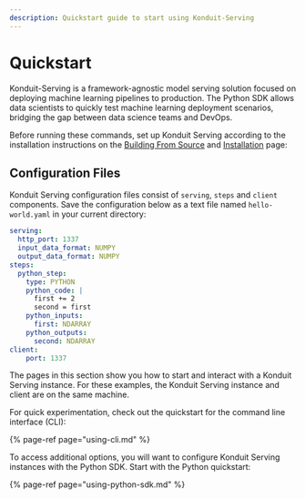 ```yaml
---
description: Quickstart guide to start using Konduit-Serving
---
```


# Quickstart

Konduit-Serving is a framework-agnostic model serving solution focused on deploying machine learning pipelines to production. The Python SDK allows data scientists to quickly test machine learning deployment scenarios, bridging the gap between data science teams and DevOps.

Before running these commands, set up Konduit Serving according to the installation instructions on the [Building From Source](../building-from-source.md) and [Installation](../installation.md) page:

## Configuration Files

Konduit Serving configuration files consist of `serving`, `steps` and `client` components. Save the configuration below as a text file named `hello-world.yaml` in your current directory:

```yaml
serving:
  http_port: 1337
  input_data_format: NUMPY
  output_data_format: NUMPY
steps:
  python_step:
    type: PYTHON
    python_code: |
      first += 2
      second = first
    python_inputs:
      first: NDARRAY
    python_outputs:
      second: NDARRAY
client:
    port: 1337
```

The pages in this section show you how to start and interact with a Konduit Serving instance. For these examples, the Konduit Serving instance and client are on the same machine.

For quick experimentation, check out the quickstart for the command line interface \(CLI\):

{% page-ref page="using-cli.md" %}

To access additional options, you will want to configure Konduit Serving instances with the Python SDK. Start with the Python quickstart:

{% page-ref page="using-python-sdk.md" %}


